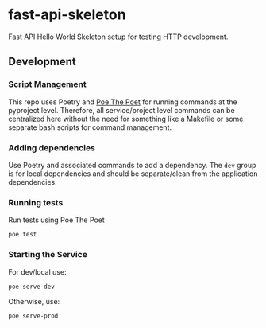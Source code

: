 # fast-api-skeleton
Fast API Hello World Skeleton setup for testing HTTP development.

## Development

### Script Management
This repo uses Poetry and [Poe The Poet](https://github.com/nat-n/poethepoet) for running commands at the pyproject level.  Therefore, all service/project level commands can be centralized here without the need for something like a Makefile or some separate bash scripts for command management.

### Adding dependencies
Use Poetry and associated commands to add a dependency.  The `dev` group is for local dependencies and should be separate/clean from the application dependencies.

### Running tests
Run tests using Poe The Poet
```
poe test
```

### Starting the Service
For dev/local use:
```
poe serve-dev
```

Otherwise, use:
```
poe serve-prod
```
